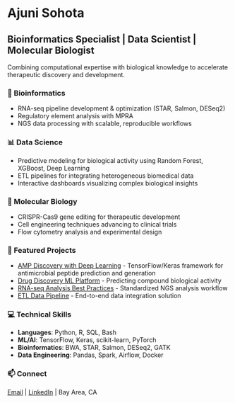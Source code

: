 # Ajuni Sohota
## Bioinformatics Specialist | Data Scientist | Molecular Biologist
Combining computational expertise with biological knowledge to accelerate therapeutic discovery and development.

### 🧬 Bioinformatics
- RNA-seq pipeline development & optimization (STAR, Salmon, DESeq2)
- Regulatory element analysis with MPRA
- NGS data processing with scalable, reproducible workflows

### 📊 Data Science
- Predictive modeling for biological activity using Random Forest, XGBoost, Deep Learning
- ETL pipelines for integrating heterogeneous biomedical data
- Interactive dashboards visualizing complex biological insights

### 🧫 Molecular Biology
- CRISPR-Cas9 gene editing for therapeutic development
- Cell engineering techniques advancing to clinical trials
- Flow cytometry analysis and experimental design

### 🚀 Featured Projects
- [AMP Discovery with Deep Learning](https://github.com/ajuni-sohota/amp-discovery-dl) - TensorFlow/Keras framework for antimicrobial peptide prediction and generation
- [Drug Discovery ML Platform](https://github.com/ajuni-sohota/Bioinformatics_Drug_Discovery_ChEMBL) - Predicting compound biological activity
- [RNA-seq Analysis Best Practices](https://github.com/ajuni-sohota/RNA-seq_Analysis_Guide) - Standardized NGS analysis workflow
- [ETL Data Pipeline](https://github.com/ajuni-sohota/ETL_WorldBanks) - End-to-end data integration solution

### 💻 Technical Skills
- **Languages**: Python, R, SQL, Bash
- **ML/AI**: TensorFlow, Keras, scikit-learn, PyTorch
- **Bioinformatics**: BWA, STAR, Salmon, DESeq2, GATK
- **Data Engineering**: Pandas, Spark, Airflow, Docker

### 📫 Connect
[Email](mailto:ajunisohota@gmail.com) | [LinkedIn](https://linkedin.com/in/ajuni-sohota) | Bay Area, CA
